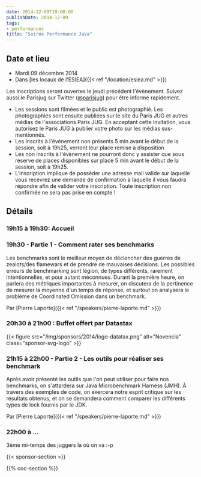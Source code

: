```yaml
---
date: 2014-12-09T19:00:00
publishDate: 2014-12-09
tags:
- performances
title: "Soirée Performance Java"
---
```


## Date et lieu

- Mardi 09 décembre 2014
- Dans [les locaux de l'ESIEA]({{< ref "/location/esiea.md" >}})

Les inscriptions seront ouvertes le jeudi précédent l'évènement. Suivez aussi le Parisjug sur Twitter ([@parisjug](https://twitter.com/parisjug)) pour être informé rapidement.
- Les sessions sont filmées et le public est photographié. Les photographies sont ensuite publiées sur le site du Paris JUG et autres médias de l'associations Paris JUG. En acceptant cette invitation, vous autorisez le Paris JUG à publier votre photo sur les médias sus-mentionnés.
- Les inscrits à l'évènement non présents 5 min avant le début de la session, soit à 19h25, verront leur place remise à disposition
- Les non inscrits à l'évènement ne pourront donc y assister que sous réserve de places disponibles sur place 5 min avant le début de la session, soit à 19h25.
- L’inscription implique de posséder une adresse mail valide sur laquelle vous recevrez une demande de confirmation à laquelle il vous faudra répondre afin de valider votre inscription. Toute inscription non confirmée ne sera pas prise en compte !


## Détails

### 19h15 à 19h30: Accueil

### 19h30 - Partie 1 - Comment rater ses benchmarks

Les benchmarks sont le meilleur moyen de déclencher des guerres de zealots/des flamewars et de prendre de mauvaises décisions. Les possibles erreurs de benchmarking sont légion, de types différents, rarement intentionnelles, et pour autant méconnues. Durant la première heure, on parlera des métriques importantes à mesurer, on discutera de la pertinence de mesurer la moyenne d'un temps de réponse, et surtout on analysera le problème de Coordinated Omission dans un benchmark.

Par [Pierre Laporte]({{< ref "/speakers/pierre-laporte.md" >}})

### 20h30 à 21h00 : Buffet offert par Datastax

{{< figure src="/img/sponsors/2014/logo-datatax.png" alt="Novencia" class="sponsor-svg-logo" >}}

### 21h15 à 22h00 - Partie 2 - Les outils pour réaliser ses benchmark

Après avoir présenté les outils que l'on peut utiliser pour faire nos benchmarks, on s'attardera sur Java Microbenchmark Harness (JMH). À travers des exemples de code, on exercera notre esprit critique sur les résultats obtenus, et on se demandera comment comparer les différents types de lock fournis par le JDK.

Par [Pierre Laporte]({{< ref "/speakers/pierre-laporte.md" >}})

### 22h00 à ...

3ème mi-temps des juggers la où on va :-p

{{< sponsor-section >}}

{{% coc-section %}}
